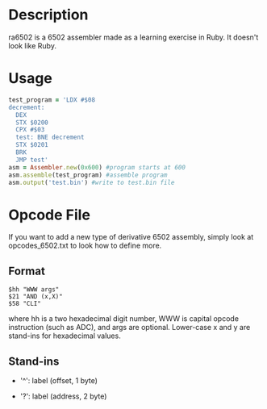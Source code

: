Description
===========
ra6502 is a 6502 assembler made as a learning exercise in Ruby. It doesn't look like Ruby.

Usage
============

```ruby
test_program = 'LDX #$08
decrement:
  DEX
  STX $0200
  CPX #$03
  test: BNE decrement
  STX $0201
  BRK
  JMP test'
asm = Assembler.new(0x600) #program starts at 600
asm.assemble(test_program) #assemble program
asm.output('test.bin') #write to test.bin file
```

Opcode File
==================

If you want to add a new type of derivative 6502 assembly, simply look at opcodes_6502.txt to look how to define more.

Format
------

```
$hh "WWW args"
$21 "AND (x,X)"
$58 "CLI"
```

where hh is a two hexadecimal digit number, WWW is capital opcode instruction (such as ADC), and args are optional. Lower-case x and y are stand-ins for hexadecimal values.

Stand-ins
---------
* '^': label (offset, 1 byte)

* '?': label (address, 2 byte)

